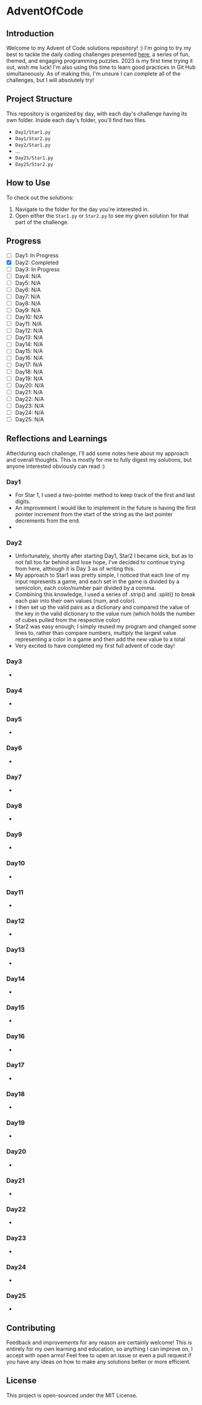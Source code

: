 # AdventOfCode

## Introduction
Welcome to my Advent of Code solutions repository! :)
I'm going to try my best to tackle the daily coding challenges presented [here](https://adventofcode.com/), a series of fun, themed, and engaging programming puzzles. 
2023 is my first time trying it out, wish me luck!
I'm also using this time to learn good practices in Git Hub simultaneously.
As of making this, I'm unsure I can complete all of the challenges, but I will absolutely try!

## Project Structure
This repository is organized by day, with each day's challenge having its own folder.
Inside each day's folder, you'll find two files.
- `Day1/Star1.py`
- `Day1/Star2.py`
- `Day2/Star1.py`
- ...
- `Day25/Star1.py`
- `Day25/Star2.py`

## How to Use
To check out the solutions:
1. Navigate to the folder for the day you're interested in.
2. Open either the `Star1.py` or `Star2.py` to see my given solution for that part of the challenge.

## Progress
- [ ] Day1: In Progress
- [x] Day2: Completed
- [ ] Day3: In Progress
- [ ] Day4: N/A
- [ ] Day5: N/A
- [ ] Day6: N/A
- [ ] Day7: N/A
- [ ] Day8: N/A
- [ ] Day9: N/A
- [ ] Day10: N/A
- [ ] Day11: N/A
- [ ] Day12: N/A
- [ ] Day13: N/A
- [ ] Day14: N/A
- [ ] Day15: N/A
- [ ] Day16: N/A
- [ ] Day17: N/A
- [ ] Day18: N/A
- [ ] Day19: N/A
- [ ] Day20: N/A
- [ ] Day21: N/A
- [ ] Day22: N/A
- [ ] Day23: N/A
- [ ] Day24: N/A
- [ ] Day25: N/A

## Reflections and Learnings
After/during each challenge, I'll add some notes here about my approach and overall thoughts. This is mostly for me to fully digest my solutions, but anyone interested obviously can read :)

### Day1
- For Star 1, I used a two-pointer method to keep track of the first and last digits.
- An improvement I would like to implement in the future is having the first pointer increment from the start of the string as the last pointer decrements from the end.
- 

### Day2
- Unfortunately, shortly after starting Day1, Star2 I became sick, but as to not fall too far behind and lose hope, I've decided to continue trying from here, although it is Day 3 as of writing this.
- My approach to Star1 was pretty simple, I noticed that each line of my input represents a game, and each set in the game is divided by a semicolon, each color/number pair divided by a comma.
- Combining this knowledge, I used a series of .strip() and .split() to break each pair into their own values (num, and color).
- I then set up the valid pairs as a dictionary and compared the value of the key in the valid dictionary to the value num (which holds the number of cubes pulled from the respective color)
- Star2 was easy enough; I simply reused my program and changed some lines to, rather than compare numbers, multiply the largest value representing a color in a game and then add the new value to a total
- Very excited to have completed my first full advent of code day!

### Day3
-

### Day4
-

### Day5
-

### Day6
-

### Day7
-

### Day8
-

### Day9
-

### Day10
-

### Day11
-

### Day12
-

### Day13
-

### Day14
-

### Day15
-

### Day16
-

### Day17
-

### Day18
-

### Day19
-

### Day20
-

### Day21
-

### Day22
-

### Day23
-

### Day24
-

### Day25
-

## Contributing
Feedback and improvements for any reason are certainly welcome! This is entirely for my own learning and education, so anything I can improve on, I accept with open arms! 
Feel free to open an issue or even a pull request if you have any ideas on how to make any solutions better or more efficient.

## License
This project is open-sourced under the MIT License.
